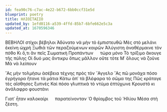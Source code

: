 ```yaml
---
id: fea90c76-c7ac-4e22-b672-6bb0ccf31e5d
blueprint: poetry
title: ΗΛΙΟΣΤΑΣΙΟ
updated_by: 1efd0116-a539-4ffd-85b7-6bfe662e5c3a
updated_at: 1670596346
---
```

ΒΕΒΗΛΟΙ στίχοι βέβηλοι
Ἀδύνατο νὰ μὴν τὸ ἐμπιστευθῶ
Μὲς στὸ μελάνι ἐκείνη ὠχρή
Ξωθιὰ τῶν περαζούμενων καιρῶν
Ἀλύγιστη ἀναθέρμαινε τὸν πόθο
Κι ὅ,τι ἂν πεῖς
Σωματικὴ
Προπάντων &emsp; τώρα μόνο
Τὸ τρίξιμο ἄκουγε τῆς πύλης
Οἱ δυό μας ἄντικρυ ὅπως μᾶλλον οὔτε τότε
Μ᾿ ὅλους νὰ ζοῦνε 
Μὰ νὰ λείπουν

῍Ας μὴν τολμήσω ἀσέβεια τέχνης πρὸς τὸν ῎Αγγελο
῍Ας πῶ μονάχα πόσο ἐγρήγορα ἤτανε τὰ μάτια
Κάτω ἀπ᾿ τὰ βλέφαρα      τὸ σῶμα της
Πῶς κράταγε τὲς αἴσθησες ξυπνὲς
Καὶ πόσο γλυπτικὰ τὸ ντύμα ἐπτύχωνε
Κρουστὸ κι ἀνάλαφρο φουστάνι

Γιατ᾿ ἦταν καλοκαίρι &emsp; παρατείνονταν
῾Ο θρίαμβος τοῦ ῾Ηλίου
Μέσα στὴ ζέστη.